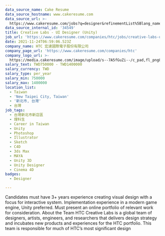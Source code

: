 ```yaml
---
data_source_name: Cake Resume
data_source_hostname: www.cakeresume.com
data_source_url: >-
  https://www.cakeresume.com/jobs?q=designer&refinementList%5Blang_name%5D%5B0%5D=English&refinementList%5Bsalary_type%5D=per_year
data_source_internal_id: '34549'
title: Creative Labs - UI Designer (Unity)
job_url: 'https://www.cakeresume.com/companies/htc/jobs/creative-labs-ui-designer-unity'
date: 2021-11-24T06:59:06.523Z
company_name: HTC 宏達國際電子股份有限公司
company_page_url: 'https://www.cakeresume.com/companies/htc'
company_logo_url: >-
  https://media.cakeresume.com/image/upload/s--7A5fGuZi--/c_pad,fl_png8,h_200,w_200/v1653018937/yogdqowu49ejouq8izp6.png
salary_text: TWD750000 - TWD1400000
salary_currency: TWD
salary_type: per_year
salary_min: 750000
salary_max: 1400000
location_list:
  - Taiwan
  - 'New Taipei City, Taiwan'
  - '新北市, 台灣'
  - 台灣
job_tags:
  - 台灣新北市新店區
  - 理科生
  - Career in Taiwan
  - Unity
  - Photoshop
  - Illustrator
  - Sketch
  - C4D
  - 3ds Max
  - MAYA
  - Unity 3D
  - Unity Designer
  - Cinema 4D
badges:
  - Designer

---
```


Candidates must have 3+ years experience creating visual design with a focus for interactive system. Implementation experience in a modern game engine, Unity preferred. Must present an online portfolio of relevant work for consideration. About the Team HTC Creative Labs is a global team of designers, artists, engineers, and researchers that delivers design strategy and incubates new products and experiences for the HTC portfolio. This team is responsible for much of HTC’s most significant design